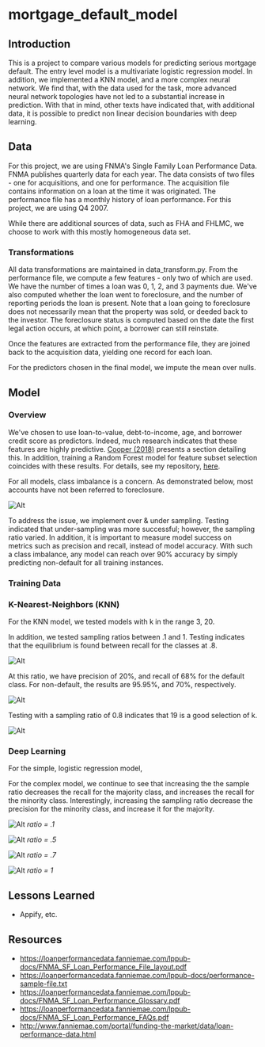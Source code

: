 # mortgage_default_model

## Introduction

This is a project to compare various models for predicting serious 
mortgage default. The entry level model is a multivariate logistic 
regression model. In addition, we implemented a KNN model, and a 
more complex neural network. We find that, with the data used for
the task, more advanced neural network topologies have not led to
a substantial increase in prediction. With that in mind, other texts
have indicated that, with additional data, it is possible to predict
non linear decision boundaries with deep learning. 

## Data

For this project, we are using FNMA's Single Family Loan Performance
Data. FNMA publishes quarterly data for each year. The data consists
of two files - one for acquisitions, and one for performance. The 
acquisition file contains information on a loan at the time it was
originated. The performance file has a monthly history of loan 
performance. For this project, we are using Q4 2007. 

While there are additional sources of data, such as FHA and FHLMC, 
we choose to work with this mostly homogeneous data set. 

### Transformations

All data transformations are maintained in data_transform.py. From
the performance file, we compute a few features - only two of which
are used. We have the number of times a loan was 0, 1, 2, and 3 
payments due. We've also computed whether the loan went to 
foreclosure, and the number of reporting periods the loan is
present. Note that a loan going to foreclosure does not necessarily
mean that the property was sold, or deeded back to the investor. 
The foreclosure status is computed based on the date the first
legal action occurs, at which point, a borrower can still reinstate.

Once the features are extracted from the performance file, they are
joined back to the acquisition data, yielding one record for each
loan. 

For the predictors chosen in the final model, we impute the mean over
nulls.

## Model

### Overview

We've chosen to use loan-to-value, debt-to-income, age, and 
borrower credit score as predictors. Indeed, much research 
indicates that these features are highly predictive. 
[Cooper (2018)][1] presents a section detailing this. In 
addition, training a Random Forest model for feature subset 
selection coincides with these results. For details, see my 
repository, [here][2].

For all models, class imbalance is a concern. As demonstrated
below, most accounts have not been referred to foreclosure.

![Alt](https://raw.githubusercontent.com/dgillis91/mortgage_default_model/master/analysis/fc_stat_freq.png)

To address the issue, we implement over & under sampling. Testing
indicated that under-sampling was more successful; however, the
sampling ratio varied. In addition, it is important to measure
model success on metrics such as precision and recall, instead of
model accuracy. With such a class imbalance, any model can reach
over 90% accuracy by simply predicting non-default for all 
training instances.

### Training Data

### K-Nearest-Neighbors (KNN)

For the KNN model, we tested models with k in the range 3, 20. 

In addition, we tested sampling ratios between .1 and 1. Testing 
indicates that the equilibrium is found between recall for the 
classes at .8. 

![Alt](https://raw.githubusercontent.com/dgillis91/mortgage_default_model/master/analysis/knn_samling_ratio_recall.png)

At this ratio, we have precision of 20%, and recall of 68% for 
the default class. For non-default, the results are 95.95%, and
70%, respectively. 

![Alt](https://raw.githubusercontent.com/dgillis91/mortgage_default_model/master/analysis/knn_precision_recall_table_sample_rate.png)

Testing with a sampling ratio of 0.8 indicates that 19 is a good
selection of k. 

![Alt](https://raw.githubusercontent.com/dgillis91/mortgage_default_model/master/analysis/knn_k_selection.png)

### Deep Learning

For the simple, logistic regression model, 

For the complex model, we continue to see that increasing the
the sample ratio decreases the recall for the majority
class, and increases the recall for the minority class. 
Interestingly, increasing the sampling ratio decrease the 
precision for the minority class, and increase it for the
majority.

![Alt](https://raw.githubusercontent.com/dgillis91/mortgage_default_model/master/analysis/complex_model_prec_recall_p1.png)
*ratio = .1*

![Alt](https://raw.githubusercontent.com/dgillis91/mortgage_default_model/master/analysis/complex_model_prec_recall_p5.png)
*ratio = .5*

![Alt](https://raw.githubusercontent.com/dgillis91/mortgage_default_model/master/analysis/complex_model_prec_recall_p7.png)
*ratio = .7*

![Alt](https://raw.githubusercontent.com/dgillis91/mortgage_default_model/master/analysis/complex_model_prec_recall_p10.png)
*ratio = 1*

## Lessons Learned
* Appify, etc.


## Resources
* https://loanperformancedata.fanniemae.com/lppub-docs/FNMA_SF_Loan_Performance_File_layout.pdf
* https://loanperformancedata.fanniemae.com/lppub-docs/performance-sample-file.txt
* https://loanperformancedata.fanniemae.com/lppub-docs/FNMA_SF_Loan_Performance_Glossary.pdf
* https://loanperformancedata.fanniemae.com/lppub-docs/FNMA_SF_Loan_Performance_FAQs.pdf
* http://www.fanniemae.com/portal/funding-the-market/data/loan-performance-data.html

[1]: https://www.researchgate.net/publication/330303425_A_Deep_Learning_Prediction_Model_for_Mortgage_Default_A_Deep_Learning_Prediction_Model_for_Mortgage_Default "Cooper, Michael. (2018). A Deep Learning Prediction Model for Mortgage Default A Deep Learning Prediction Model for Mortgage Default. 10.13140/RG.2.2.21506.12487."
[2]: https://github.com/dgillis91/fnma_loan_performance "Random Forest Model over FNMA Mortgage Default Data"